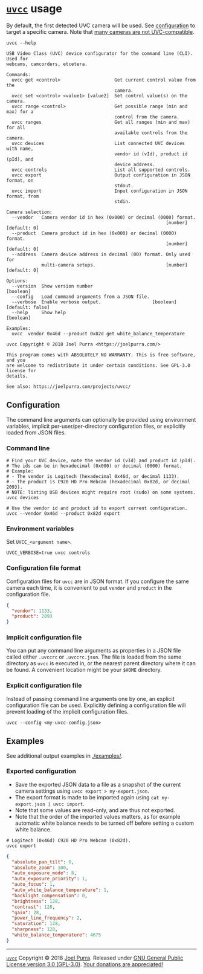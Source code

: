 # [`uvcc`](https://joelpurra.com/projects/uvcc/) usage

By default, the first detected UVC camera will be used. See [configuration](#configuration) to target a specific camera. Note that [many cameras are not UVC-compatible](https://en.wikipedia.org/wiki/List_of_USB_video_class_devices).

```shell
uvcc --help
```

```text
USB Video Class (UVC) device configurator for the command line (CLI). Used for
webcams, camcorders, etcetera.

Commands:
  uvcc get <control>                    Get current control value from the
                                        camera.
  uvcc set <control> <value1> [value2]  Set control value(s) on the camera.
  uvcc range <control>                  Get possible range (min and max) for a
                                        control from the camera.
  uvcc ranges                           Get all ranges (min and max) for all
                                        available controls from the camera.
  uvcc devices                          List connected UVC devices with name,
                                        vendor id (vId), product id (pId), and
                                        device address.
  uvcc controls                         List all supported controls.
  uvcc export                           Output configuration in JSON format, on
                                        stdout.
  uvcc import                           Input configuration in JSON format, from
                                        stdin.

Camera selection:
  --vendor   Camera vendor id in hex (0x000) or decimal (0000) format.
                                                           [number] [default: 0]
  --product  Camera product id in hex (0x000) or decimal (0000) format.
                                                           [number] [default: 0]
  --address  Camera device address in decimal (00) format. Only used for
             multi-camera setups.                          [number] [default: 0]

Options:
  --version  Show version number                                       [boolean]
  --config   Load command arguments from a JSON file.
  --verbose  Enable verbose output.                   [boolean] [default: false]
  --help     Show help                                                 [boolean]

Examples:
  uvcc  vendor 0x46d --product 0x82d get white_balance_temperature

uvcc Copyright © 2018 Joel Purra <https://joelpurra.com/>

This program comes with ABSOLUTELY NO WARRANTY. This is free software, and you
are welcome to redistribute it under certain conditions. See GPL-3.0 license for
details.

See also: https://joelpurra.com/projects/uvcc/
```

## Configuration

The command line arguments can optionally be provided using environment variables, implicit per-user/per-directory configuration files, or explicitly loaded from JSON files.

### Command line

```shell
# Find your UVC device, note the vendor id (vId) and product id (pId).
# The ids can be in hexadecimal (0x000) or decimal (0000) format.
# Example:
# - The vendor is Logitech (hexadecimal 0x46d, or decimal 1133).
# - The product is C920 HD Pro Webcam (hexadecimal 0x82d, or decimal 2093).
# NOTE: listing USB devices might require root (sudo) on some systems.
uvcc devices

# Use the vendor id and product id to export current configuration.
uvcc --vendor 0x46d --product 0x82d export
```

### Environment variables

Set `UVCC_<argument name>`.

```shell
UVCC_VERBOSE=true uvcc controls
```

### Configuration file format

Configuration files for `uvcc` are in JSON format. If you configure the same camera each time, it is convenient to put `vendor` and `product` in the configuration file.

```json
{
  "vendor": 1133,
  "product": 2093
}
```

### Implicit configuration file

You can put any command line arguments as properties in a JSON file called either `.uvccrc` or `.uvccrc.json`. The file is loaded from the same directory as `uvcc` is executed in, or the nearest parent directory where it can be found. A convenient location might be your `$HOME` directory.

### Explicit configuration file

Instead of passing command line arguments one by one, an explicit configuration file can be used. Explicitly defining a configuration file will prevent loading of the implicit configuration files.

```shell
uvcc --config <my-uvcc-config.json>
```

## Examples

See additional output examples in [./examples/](./examples/).

### Exported configuration

- Save the exported JSON data to a file as a snapshot of the current camera settings using `uvcc export > my-export.json`.
- The export format is made to be imported again using `cat my-export.json | uvcc import`.
- Note that some values are read-only, and are thus not exported.
- Note that the order of the imported values matters, as for example automatic white balance needs to be turned off before setting a custom white balance.

```shell
# Logitech (0x46d) C920 HD Pro Webcam (0x82d).
uvcc export
```

```json
{
  "absolute_pan_tilt": 0,
  "absolute_zoom": 100,
  "auto_exposure_mode": 8,
  "auto_exposure_priority": 1,
  "auto_focus": 1,
  "auto_white_balance_temperature": 1,
  "backlight_compensation": 0,
  "brightness": 128,
  "contrast": 128,
  "gain": 28,
  "power_line_frequency": 2,
  "saturation": 128,
  "sharpness": 128,
  "white_balance_temperature": 4675
}
```

---

[`uvcc`](https://joelpurra.com/projects/uvcc/) Copyright &copy; 2018 [Joel Purra](https://joelpurra.com/). Released under [GNU General Public License version 3.0 (GPL-3.0)](https://www.gnu.org/licenses/gpl.html). [Your donations are appreciated!](https://joelpurra.com/donate/)
